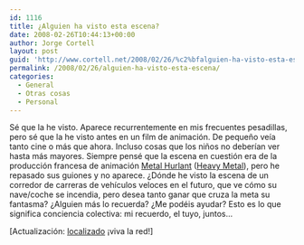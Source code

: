 ```yaml
---
id: 1116
title: ¿Alguien ha visto esta escena?
date: 2008-02-26T10:44:13+00:00
author: Jorge Cortell
layout: post
guid: 'http://www.cortell.net/2008/02/26/%c2%bfalguien-ha-visto-esta-escena/'
permalink: /2008/02/26/alguien-ha-visto-esta-escena/
categories:
  - General
  - Otras cosas
  - Personal
---
```

Sé que la he visto. Aparece recurrentemente en mis frecuentes pesadillas, pero sé que la he visto antes en un film de animación. De pequeño veía tanto cine o más que ahora. Incluso cosas que los niños no deberían ver hasta más mayores. Siempre pensé que la escena en cuestión era de la producción francesa de animación <a title="Wikipedia" href="http://es.wikipedia.org/wiki/Metal_Hurlant" target="_blank">Metal Hurlant</a> (<a title="IMDB" href="http://www.imdb.com/title/tt0082509/" target="_blank">Heavy Metal</a>), pero he repasado sus guiones y no aparece. ¿Dónde he visto la escena de un corredor de carreras de vehí­culos veloces en el futuro, que ve cómo su nave/coche se incendia, pero desea tanto ganar que cruza la meta su fantasma? ¿Alguien más lo recuerda? ¿Me podéis ayudar? Esto es lo que significa conciencia colectiva: mi recuerdo, el tuyo, juntos...

[Actualización: [localizado](http://www.cortell.net/2008/10/14/localizado-el-piloto-fantasma-de-mis-pesadillas/ "post") ¡viva la red!]